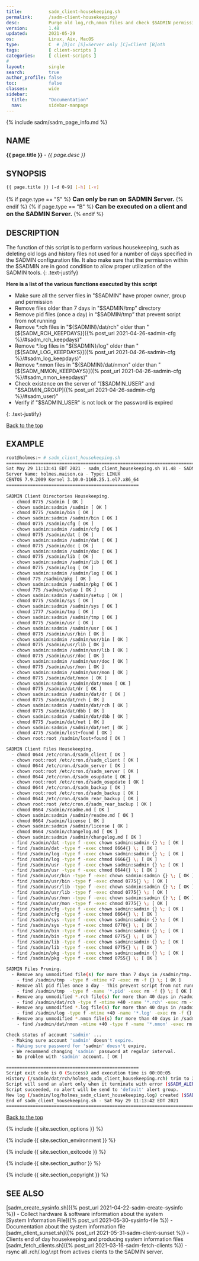 ```yaml
---
title:          sadm_client-housekeeping.sh
permalink:      /sadm-client-housekeeping/
desc:           Purge old log,rch,nmon files and check $SADMIN permission
version:        1.48
updated:        2021-05-29
os:             Linux, Aix, MacOS
type:           C  # [D]oc [S]=Server only [C]=Client [B]oth
tags:           [ client-scripts ] 
categories:     [ client-scripts ] 
#
layout:         single
search:         true
author_profile: false
toc:            false
classes:        wide
sidebar:
  title:        "Documentation"
  nav:          sidebar-manpage
---
```


<a id="top_of_page"></a>
{% include sadm/sadm_page_info.md %}


<a id="name"></a>
## NAME
**{{ page.title }}** - *{{ page.desc }}*   



<a id="synopsis"></a>
## SYNOPSIS

```bash
{{ page.title }} [-d 0-9] [-h] [-v]
```
{% if page.type == "S" %}
<font size="3"><strong>Can only be run on SADMIN Server.</strong></font>
{% endif %}
{% if page.type == "B" %}
<font size="3"><strong>Can be executed on a client and on the SADMIN Server.</strong></font>
{% endif %}




<a id="description"></a>
## DESCRIPTION
The function of this script is to perform various housekeeping, such as deleting old logs and 
history files not used for a number of days specified in the SADMIN configuration file. It also 
make sure that the permission within the $SADMIN are in good condition to allow proper utilization 
of the SADMIN tools.
{: .text-justify}

**Here is a list of the various functions executed by this script**

- Make sure all the server files in "$SADMIN" have proper owner, group and permission  
- Remove files older than 7 days in "$SADMIN/tmp" directory  
- Remove pid files (once a day) in “$SADMIN/tmp” that prevent script from not running    
- Remove \*.rch files in "${SADMIN}/dat/rch" older than "[${SADM_RCH_KEEPDAYS}]({% post_url 2021-04-26-sadmin-cfg %}/#sadm_rch_keepdays)"
- Remove \*.log files in "${SADMIN}/log" older than "[${SADM_LOG_KEEPDAYS}]({% post_url 2021-04-26-sadmin-cfg %}/#sadm_log_keepdays)"
- Remove \*.nmon files in "${SADMIN}/dat/nmon" older than "[${SADM_NMON_KEEPDAYS}]({% post_url 2021-04-26-sadmin-cfg %}/#sadm_nmon_keepdays)"
- Check existence on the server of "[$SADMIN_USER" and "$SADMIN_GROUP]({% post_url 2021-04-26-sadmin-cfg %}/#sadm_user)"
- Verify if "$SADMIN_USER" is not lock or the password is expired  


{: .text-justify}

[Back to the top](#top_of_page)



<a id="examples"></a>
## EXAMPLE

```bash
root@holmes:~ # sadm_client_housekeeping.sh 
================================================================================
Sat May 29 11:13:41 EDT 2021 - sadm_client_housekeeping.sh V1.48 - SADM Lib. V3.70
Server Name: holmes.maison.ca - Type: LINUX
CENTOS 7.9.2009 Kernel 3.10.0-1160.25.1.el7.x86_64
==================================================
 
SADMIN Client Directories Housekeeping.
  - chmod 0775 /sadmin [ OK ]
  - chown sadmin:sadmin /sadmin [ OK ]
  - chmod 0775 /sadmin/bin [ OK ]
  - chown sadmin:sadmin /sadmin/bin [ OK ]
  - chmod 0775 /sadmin/cfg [ OK ]
  - chown sadmin:sadmin /sadmin/cfg [ OK ]
  - chmod 0775 /sadmin/dat [ OK ]
  - chown sadmin:sadmin /sadmin/dat [ OK ]
  - chmod 0775 /sadmin/doc [ OK ]
  - chown sadmin:sadmin /sadmin/doc [ OK ]
  - chmod 0775 /sadmin/lib [ OK ]
  - chown sadmin:sadmin /sadmin/lib [ OK ]
  - chmod 0775 /sadmin/log [ OK ]
  - chown sadmin:sadmin /sadmin/log [ OK ]
  - chmod 775 /sadmin/pkg [ OK ]
  - chown sadmin:sadmin /sadmin/pkg [ OK ]
  - chmod 775 /sadmin/setup [ OK ]
  - chown sadmin:sadmin /sadmin/setup [ OK ]
  - chmod 0775 /sadmin/sys [ OK ]
  - chown sadmin:sadmin /sadmin/sys [ OK ]
  - chmod 1777 /sadmin/tmp [ OK ]
  - chown sadmin:sadmin /sadmin/tmp [ OK ]
  - chmod 0775 /sadmin/usr [ OK ]
  - chown sadmin:sadmin /sadmin/usr [ OK ]
  - chmod 0775 /sadmin/usr/bin [ OK ]
  - chown sadmin:sadmin /sadmin/usr/bin [ OK ]
  - chmod 0775 /sadmin/usr/lib [ OK ]
  - chown sadmin:sadmin /sadmin/usr/lib [ OK ]
  - chmod 0775 /sadmin/usr/doc [ OK ]
  - chown sadmin:sadmin /sadmin/usr/doc [ OK ]
  - chmod 0775 /sadmin/usr/mon [ OK ]
  - chown sadmin:sadmin /sadmin/usr/mon [ OK ]
  - chmod 0775 /sadmin/dat/nmon [ OK ]
  - chown sadmin:sadmin /sadmin/dat/nmon [ OK ]
  - chmod 0775 /sadmin/dat/dr [ OK ]
  - chown sadmin:sadmin /sadmin/dat/dr [ OK ]
  - chmod 0775 /sadmin/dat/rch [ OK ]
  - chown sadmin:sadmin /sadmin/dat/rch [ OK ]
  - chmod 0775 /sadmin/dat/dbb [ OK ]
  - chown sadmin:sadmin /sadmin/dat/dbb [ OK ]
  - chmod 0775 /sadmin/dat/net [ OK ]
  - chown sadmin:sadmin /sadmin/dat/net [ OK ]
  - chmod 4775 /sadmin/lost+found [ OK ]
  - chown root:root /sadmin/lost+found [ OK ]

SADMIN Client Files Housekeeping.
  - chmod 0644 /etc/cron.d/sadm_client [ OK ]
  - chown root:root /etc/cron.d/sadm_client [ OK ]
  - chmod 0644 /etc/cron.d/sadm_server [ OK ]
  - chown root:root /etc/cron.d/sadm_server [ OK ]
  - chmod 0644 /etc/cron.d/sadm_osupdate [ OK ]
  - chown root:root /etc/cron.d/sadm_osupdate [ OK ]
  - chmod 0644 /etc/cron.d/sadm_backup [ OK ]
  - chown root:root /etc/cron.d/sadm_backup [ OK ]
  - chmod 0644 /etc/cron.d/sadm_rear_backup [ OK ]
  - chown root:root /etc/cron.d/sadm_rear_backup [ OK ]
  - chmod 0664 /sadmin/readme.md [ OK ]
  - chown sadmin:sadmin /sadmin/readme.md [ OK ]
  - chmod 0664 /sadmin/license [ OK ]
  - chown sadmin:sadmin /sadmin/license [ OK ]
  - chmod 0664 /sadmin/changelog.md [ OK ]
  - chown sadmin:sadmin /sadmin/changelog.md [ OK ]
  - find /sadmin/dat -type f -exec chown sadmin:sadmin {} \; [ OK ]
  - find /sadmin/dat -type f -exec chmod 0664{} \; [ OK ]
  - find /sadmin/log -type f -exec chown sadmin:sadmin {} \; [ OK ]
  - find /sadmin/log -type f -exec chmod 0666{} \; [ OK ]
  - find /sadmin/usr -type f -exec chown sadmin:sadmin {} \; [ OK ]
  - find /sadmin/usr -type f -exec chmod 0644{} \; [ OK ]
  - find /sadmin/usr/bin -type f -exec chown sadmin:sadmin {} \; [ OK ]
  - find /sadmin/usr/bin -type f -exec chmod 0775{} \; [ OK ]
  - find /sadmin/usr/lib -type f -exec chown sadmin:sadmin {} \; [ OK ]
  - find /sadmin/usr/lib -type f -exec chmod 0775{} \; [ OK ]
  - find /sadmin/usr/mon -type f -exec chown sadmin:sadmin {} \; [ OK ]
  - find /sadmin/usr/mon -type f -exec chmod 0775{} \; [ OK ]
  - find /sadmin/cfg -type f -exec chown sadmin:sadmin {} \; [ OK ]
  - find /sadmin/cfg -type f -exec chmod 0664{} \; [ OK ]
  - find /sadmin/sys -type f -exec chown sadmin:sadmin {} \; [ OK ]
  - find /sadmin/sys -type f -exec chmod 0770{} \; [ OK ]
  - find /sadmin/bin -type f -exec chown sadmin:sadmin {} \; [ OK ]
  - find /sadmin/bin -type f -exec chmod 0775{} \; [ OK ]
  - find /sadmin/lib -type f -exec chown sadmin:sadmin {} \; [ OK ]
  - find /sadmin/lib -type f -exec chmod 0775{} \; [ OK ]
  - find /sadmin/pkg -type f -exec chown sadmin:sadmin {} \; [ OK ]
  - find /sadmin/pkg -type f -exec chmod 0755{} \; [ OK ]

SADMIN Files Pruning.
  - Remove any unmodified file(s) for more than 7 days in /sadmin/tmp.
    - find /sadmin/tmp  -type f -mtime +7 -exec rm -f {} \; [ OK ]
  - Remove all pid files once a day - This prevent script from not running.
    - find /sadmin/tmp  -type f -name '*.pid' -exec rm -f {} \; [ OK ]
  - Remove any unmodified *.rch file(s) for more than 40 days in /sadmin/dat/rch.
    - find /sadmin/dat/rch -type f -mtime +40 -name '*.rch' -exec rm -f {} \; [ OK ]
  - Remove any unmodified *.log file(s) for more than 40 days in /sadmin/log.
    - find /sadmin/log -type f -mtime +40 -name '*.log' -exec rm -f {} \; [ OK ]
  - Remove any unmodified *.nmon file(s) for more than 40 days in /sadmin/dat/nmon.
    - find /sadmin/dat/nmon -mtime +40 -type f -name '*.nmon' -exec rm {} \; [ OK ]

Check status of account 'sadmin' ...
  - Making sure account 'sadmin' doesn't expire.
  - Making sure password for 'sadmin' doesn't expire.
  - We recommend changing 'sadmin' password at regular interval.
  - No problem with 'sadmin' account. [ OK ]

==================================================
Script exit code is 0 (Success) and execution time is 00:00:05
History (/sadmin/dat/rch/holmes_sadm_client_housekeeping.rch) trim to 35 lines ($SADM_MAX_RCLINE=35).
Script will send an alert only when it terminate with error ($SADM_ALERT_TYPE=1).
Script succeeded, no alert will be send to 'default' alert group.
New log (/sadmin/log/holmes_sadm_client_housekeeping.log) created ($SADM_LOG_APPEND='N').
End of sadm_client_housekeeping.sh - Sat May 29 11:13:42 EDT 2021
================================================================================

```
<!-- ![Daily Script Report Example](/assets/img/man/sadm_daily_report_script.png){: .align-center} -->

[Back to the top](#top_of_page)


{% include {{ site.section_options     }} %}

{% include {{ site.section_environment }} %}

{% include {{ site.section_exitcode    }} %}

{% include {{ site.section_author      }} %}

{% include {{ site.section_copyright   }} %}


<a id="seealso"></a>
## SEE ALSO

[sadm_create_sysinfo.sh]({% post_url 2021-04-22-sadm-create-sysinfo %}) - Collect hardware & software information about the system   
[System Information File]({% post_url 2021-05-30-sysinfo-file %}) - Documentation about the system information file  
[sadm_client_sunset.sh]({% post_url 2021-05-31-sadm-client-sunset %}) - Clients end of day housekeeping and producing system information files  
[sadm_fetch_clients.sh]({% post_url 2021-03-16-sadm-fetch-clients %}) - rsync all .rch/.log/.rpt from actives clients to the SADMIN server. 